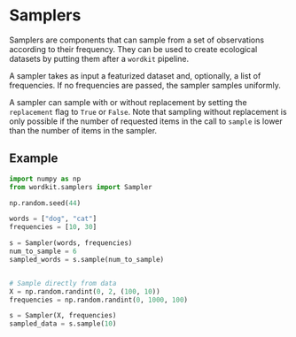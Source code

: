 # Samplers

Samplers are components that can sample from a set of observations according to their frequency.
They can be used to create ecological datasets by putting them after a `wordkit` pipeline.

A sampler takes as input a featurized dataset and, optionally, a list of frequencies.
If no frequencies are passed, the sampler samples uniformly.

A sampler can sample with or without replacement by setting the `replacement` flag to `True` or `False`.
Note that sampling without replacement is only possible if the number of requested items in the call to `sample` is lower than the number of items in the sampler.

## Example

```python
import numpy as np
from wordkit.samplers import Sampler

np.random.seed(44)

words = ["dog", "cat"]
frequencies = [10, 30]

s = Sampler(words, frequencies)
num_to_sample = 6
sampled_words = s.sample(num_to_sample)


# Sample directly from data
X = np.random.randint(0, 2, (100, 10))
frequencies = np.random.randint(0, 1000, 100)

s = Sampler(X, frequencies)
sampled_data = s.sample(10)

```
